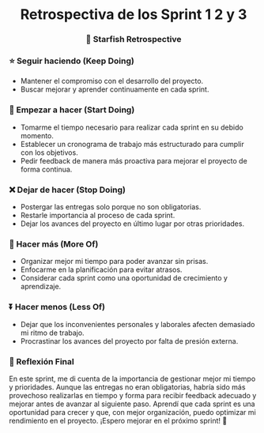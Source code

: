 <h1 align="center">Retrospectiva de los Sprint 1 2 y 3</h1>

<h3 align="center">🌟 Starfish Retrospective</h3>

<h3>⭐ Seguir haciendo (Keep Doing)</h3>


<ul>
    <li>Mantener el compromiso con el desarrollo del proyecto.</li>
    <li>Buscar mejorar y aprender continuamente en cada sprint.</li>
</ul>

<h3>🚀 Empezar a hacer (Start Doing)</h3> 

<ul>
    <li>Tomarme el tiempo necesario para realizar cada sprint en su debido momento.</li>
    <li>Establecer un cronograma de trabajo más estructurado para cumplir con los objetivos.</li>
    <li>Pedir feedback de manera más proactiva para mejorar el proyecto de forma continua.</li>
</ul>

<h3>❌ Dejar de hacer (Stop Doing)</h3> 

<ul>
    <li>Postergar las entregas solo porque no son obligatorias.</li>
    <li>Restarle importancia al proceso de cada sprint.</li>
    <li>Dejar los avances del proyecto en último lugar por otras prioridades.</li>
</ul>

<h3>🔄 Hacer más (More Of)</h3> 

<ul>
    <li>Organizar mejor mi tiempo para poder avanzar sin prisas.</li>
    <li>Enfocarme en la planificación para evitar atrasos.</li>
    <li>Considerar cada sprint como una oportunidad de crecimiento y aprendizaje.</li>
</ul>

<h3>⏬ Hacer menos (Less Of)</h3> 

<ul>
    <li>Dejar que los inconvenientes personales y laborales afecten demasiado mi ritmo de trabajo.</li>
    <li>Procrastinar los avances del proyecto por falta de presión externa.</li>
</ul>

<h3>📝 Reflexión Final</h3> 

<p>En este sprint, me di cuenta de la importancia de gestionar mejor mi tiempo y prioridades. Aunque las entregas no eran obligatorias, habría sido más provechoso realizarlas en tiempo y forma para recibir feedback adecuado y mejorar antes de avanzar al siguiente paso. Aprendí que cada sprint es una oportunidad para crecer y que, con mejor organización, puedo optimizar mi rendimiento en el proyecto. ¡Espero mejorar en el próximo sprint! 🚀</p>


